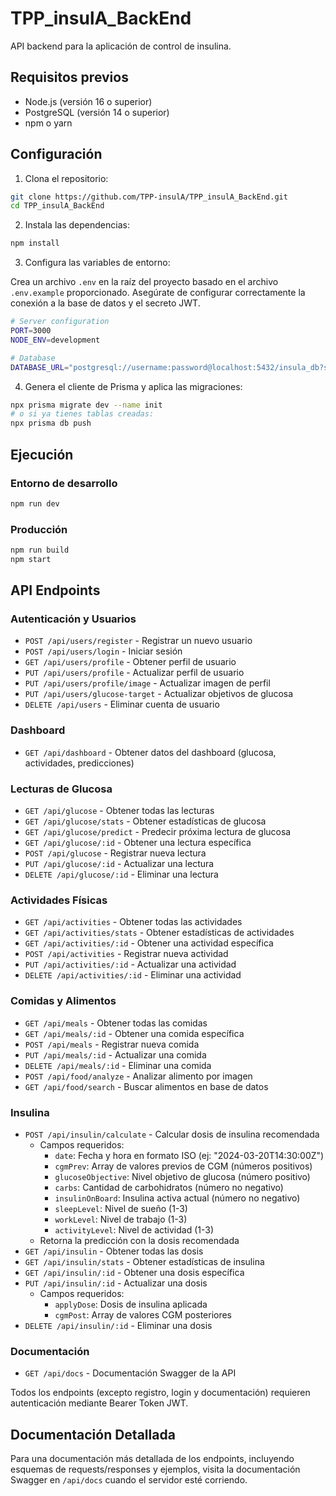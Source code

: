 # TPP_insulA_BackEnd

API backend para la aplicación de control de insulina.

## Requisitos previos

- Node.js (versión 16 o superior)
- PostgreSQL (versión 14 o superior)
- npm o yarn

## Configuración

1. Clona el repositorio:

```bash
git clone https://github.com/TPP-insulA/TPP_insulA_BackEnd.git
cd TPP_insulA_BackEnd
```

2. Instala las dependencias:

```bash
npm install
```

3. Configura las variables de entorno:

Crea un archivo `.env` en la raíz del proyecto basado en el archivo `.env.example` proporcionado. Asegúrate de configurar correctamente la conexión a la base de datos y el secreto JWT.

```bash
# Server configuration
PORT=3000
NODE_ENV=development

# Database
DATABASE_URL="postgresql://username:password@localhost:5432/insula_db?schema=public"

```

4. Genera el cliente de Prisma y aplica las migraciones:

```bash
npx prisma migrate dev --name init
# o si ya tienes tablas creadas:
npx prisma db push
```

## Ejecución

### Entorno de desarrollo

```bash
npm run dev
```

### Producción

```bash
npm run build
npm start
```

## API Endpoints

### Autenticación y Usuarios
- `POST /api/users/register` - Registrar un nuevo usuario
- `POST /api/users/login` - Iniciar sesión
- `GET /api/users/profile` - Obtener perfil de usuario
- `PUT /api/users/profile` - Actualizar perfil de usuario
- `PUT /api/users/profile/image` - Actualizar imagen de perfil
- `PUT /api/users/glucose-target` - Actualizar objetivos de glucosa
- `DELETE /api/users` - Eliminar cuenta de usuario

### Dashboard
- `GET /api/dashboard` - Obtener datos del dashboard (glucosa, actividades, predicciones)

### Lecturas de Glucosa
- `GET /api/glucose` - Obtener todas las lecturas
- `GET /api/glucose/stats` - Obtener estadísticas de glucosa
- `GET /api/glucose/predict` - Predecir próxima lectura de glucosa
- `GET /api/glucose/:id` - Obtener una lectura específica
- `POST /api/glucose` - Registrar nueva lectura
- `PUT /api/glucose/:id` - Actualizar una lectura
- `DELETE /api/glucose/:id` - Eliminar una lectura

### Actividades Físicas
- `GET /api/activities` - Obtener todas las actividades
- `GET /api/activities/stats` - Obtener estadísticas de actividades
- `GET /api/activities/:id` - Obtener una actividad específica
- `POST /api/activities` - Registrar nueva actividad
- `PUT /api/activities/:id` - Actualizar una actividad
- `DELETE /api/activities/:id` - Eliminar una actividad

### Comidas y Alimentos
- `GET /api/meals` - Obtener todas las comidas
- `GET /api/meals/:id` - Obtener una comida específica
- `POST /api/meals` - Registrar nueva comida
- `PUT /api/meals/:id` - Actualizar una comida
- `DELETE /api/meals/:id` - Eliminar una comida
- `POST /api/food/analyze` - Analizar alimento por imagen
- `GET /api/food/search` - Buscar alimentos en base de datos

### Insulina
- `POST /api/insulin/calculate` - Calcular dosis de insulina recomendada
  - Campos requeridos:
    - `date`: Fecha y hora en formato ISO (ej: "2024-03-20T14:30:00Z")
    - `cgmPrev`: Array de valores previos de CGM (números positivos)
    - `glucoseObjective`: Nivel objetivo de glucosa (número positivo)
    - `carbs`: Cantidad de carbohidratos (número no negativo)
    - `insulinOnBoard`: Insulina activa actual (número no negativo)
    - `sleepLevel`: Nivel de sueño (1-3)
    - `workLevel`: Nivel de trabajo (1-3)
    - `activityLevel`: Nivel de actividad (1-3)
  - Retorna la predicción con la dosis recomendada
- `GET /api/insulin` - Obtener todas las dosis
- `GET /api/insulin/stats` - Obtener estadísticas de insulina
- `GET /api/insulin/:id` - Obtener una dosis específica
- `PUT /api/insulin/:id` - Actualizar una dosis
  - Campos requeridos:
    - `applyDose`: Dosis de insulina aplicada
    - `cgmPost`: Array de valores CGM posteriores
- `DELETE /api/insulin/:id` - Eliminar una dosis

### Documentación
- `GET /api/docs` - Documentación Swagger de la API

Todos los endpoints (excepto registro, login y documentación) requieren autenticación mediante Bearer Token JWT.

## Documentación Detallada

Para una documentación más detallada de los endpoints, incluyendo esquemas de requests/responses y ejemplos, visita la documentación Swagger en `/api/docs` cuando el servidor esté corriendo.